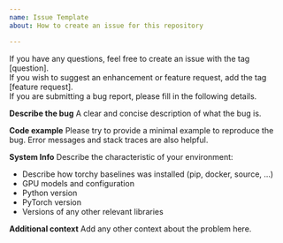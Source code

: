 ```yaml
---
name: Issue Template
about: How to create an issue for this repository

---
```


If you have any questions, feel free to create an issue with the tag [question].  
If you wish to suggest an enhancement or feature request, add the tag [feature request].  
If you are submitting a bug report, please fill in the following details.  

**Describe the bug**
A clear and concise description of what the bug is.

**Code example**
Please try to provide a minimal example to reproduce the bug. Error messages and stack traces are also helpful.

**System Info**
Describe the characteristic of your environment:
 * Describe how torchy baselines was installed (pip, docker, source, ...)
 * GPU models and configuration
 * Python version
 * PyTorch version
 * Versions of any other relevant libraries

**Additional context**
Add any other context about the problem here.
